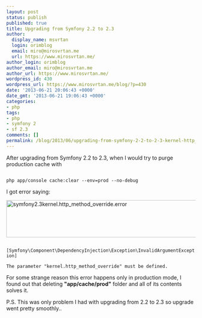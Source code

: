 ```yaml
---
layout: post
status: publish
published: true
title: Upgrading from Symfony 2.2 to 2.3
author:
  display_name: msvrtan
  login: orimblog
  email: miro@mirosvrtan.me
  url: https://www.mirosvrtan.me/
author_login: orimblog
author_email: miro@mirosvrtan.me
author_url: https://www.mirosvrtan.me/
wordpress_id: 430
wordpress_url: https://www.mirosvrtan.me/blog/?p=430
date: '2013-06-21 20:06:43 +0000'
date_gmt: '2013-06-21 19:06:43 +0000'
categories:
- php
tags:
- php
- symfony 2
- sf 2.3
comments: []
permalink: /blog/2013/06/upgrading-from-symfony-2-2-to-2-3-kernel-http_method_override-problem/
---
```

<p>After upgrading from Symfony 2.2 to 2.3, when I would try to purge production cache with</p>
<p><code lang="php">
php app/console cache:clear --env=prod --no-debug
</code></p>
<p>I got error saying:</p>
<p><a href="https://www.mirosvrtan.me/assets/content/uploads/2013/06/symfony2.3kernel.http_method_override.error_.png"><img src="https://www.mirosvrtan.me/assets/content/uploads/2013/06/symfony2.3kernel.http_method_override.error_.png" alt="symfony2.3kernel.http_method_override.error" width="648" height="99" class="alignleft size-full wp-image-432" /></a></p>
<p><code lang="php">
[Symfony\Component\DependencyInjection\Exception\InvalidArgumentException]<br />
The parameter "kernel.http_method_override" must be defined.</code></p>
<p>For some strange reason this error happens only in production mode, I found out that deleting <strong>"app/cache/prod"</strong> folder and all of its contents solves it.</p>
<p>P.S. This was only problem I had with upgrading from 2.2 to 2.3 so upgrade went pretty smoothly..</p>
